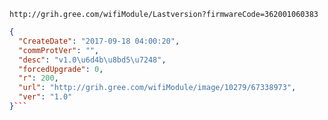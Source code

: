 `http://grih.gree.com/wifiModule/Lastversion?firmwareCode=362001060383`

```json
{
  "CreateDate": "2017-09-18 04:00:20",
  "commProtVer": "",
  "desc": "v1.0\u6d4b\u8bd5\u7248",
  "forcedUpgrade": 0,
  "r": 200,
  "url": "http://grih.gree.com/wifiModule/image/10279/67338973",
  "ver": "1.0"
}```
